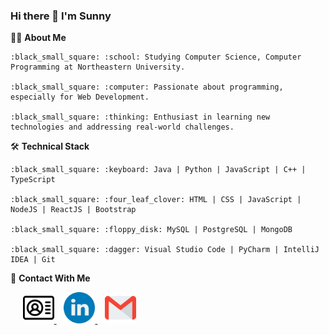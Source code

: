 ### Hi there 👋 I'm Sunny

:woman_technologist: **About Me**

    :black_small_square: :school: Studying Computer Science, Computer Programming at Northeastern University.

    :black_small_square: :computer: Passionate about programming, especially for Web Development.

    :black_small_square: :thinking: Enthusiast in learning new technologies and addressing real-world challenges.

:hammer_and_wrench: **Technical Stack**

    :black_small_square: :keyboard: Java | Python | JavaScript | C++ | TypeScript

    :black_small_square: :four_leaf_clover: HTML | CSS | JavaScript | NodeJS | ReactJS | Bootstrap

    :black_small_square: :floppy_disk: MySQL | PostgreSQL | MongoDB

    :black_small_square: :dagger: Visual Studio Code | PyCharm | IntelliJ IDEA | Git

:handshake: **Contact With Me**


<div>

  &nbsp;&nbsp;&nbsp;&nbsp;
  <a href="https://shi-zhong-homepage.netlify.app/">
    <img src="https://github.com/sunny-ops/Images/blob/main/profile.png" height="50">
  </a>
  &nbsp;&nbsp;
  <a href="https://www.linkedin.com/in/shi-zhong-bb94a4229/">
      <img src="https://github.com/sunny-ops/Images/blob/main/linkedin1.png" height="50">
  </a>
  &nbsp;&nbsp;
  <a href="mailto:zhong.shi1@northeastern.edu">
      <img src="https://github.com/sunny-ops/Images/blob/main/gmail.png" height="50">
  </a>
</div>



<!--
**sunny-ops/sunny-ops** is a ✨ _special_ ✨ repository because its `README.md` (this file) appears on your GitHub profile.

Here are some ideas to get you started:

- 🔭 I’m currently working on ...
- 🌱 I’m currently learning ...
- 👯 I’m looking to collaborate on ...
- 🤔 I’m looking for help with ...
- 💬 Ask me about ...
- 📫 How to reach me: ...
- 😄 Pronouns: ...
- ⚡ Fun fact: ...
-->
